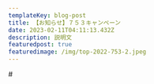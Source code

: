 ```yaml
---
templateKey: blog-post
title: 【お知らせ】７５３キャンペーン
date: 2023-02-11T04:11:13.432Z
description: 説明文
featuredpost: true
featuredimage: /img/top-2022-753-2.jpeg
---
```

\#